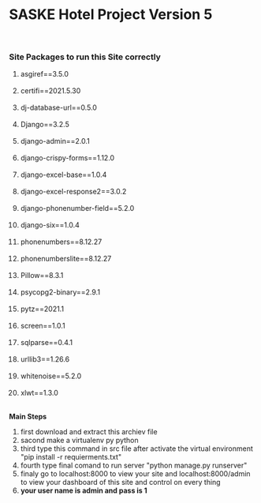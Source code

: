 <h1>SASKE Hotel Project Version 5 </h1><br>
<h3>Site Packages to run this Site correctly</h3>
<ol>
    <li>asgiref==3.5.0</li> <br>
    <li>certifi==2021.5.30</li><br>
    <li>dj-database-url==0.5.0</li><br>
    <li>Django==3.2.5</li><br>
    <li>django-admin==2.0.1</li><br>
    <li>django-crispy-forms==1.12.0</li><br>
    <li>django-excel-base==1.0.4</li><br>
    <li>django-excel-response2==3.0.2</li><br>
    <li>django-phonenumber-field==5.2.0</li><br>
    <li>django-six==1.0.4</li><br>
    <li>phonenumbers==8.12.27</li><br>
    <li>phonenumberslite==8.12.27</li><br>
    <li>Pillow==8.3.1</li><br>
    <li>psycopg2-binary==2.9.1</li><br>
    <li>pytz==2021.1</li><br>
    <li>screen==1.0.1</li><br>
    <li>sqlparse==0.4.1</li><br>
    <li>urllib3==1.26.6</li><br>
    <li>whitenoise==5.2.0</li><br>
    <li>xlwt==1.3.0</li><br>
</ol>
<b>Main Steps </b><br>
<ol>
    <li>first download and extract this archiev file</li>
    <li>sacond make a virtualenv py python </li>
    <li>third type this command in src file after activate the virtual environment "pip install -r requierments.txt"</li>
    <li>fourth type final comand to run server "python manage.py runserver"</li>
    <li>finaly go to localhost:8000 to view your site and localhost:8000/admin to view your dashboard of this site and control on every thing </li>
    <li><b>your user name is admin and pass is 1</b></li>
</ol>
